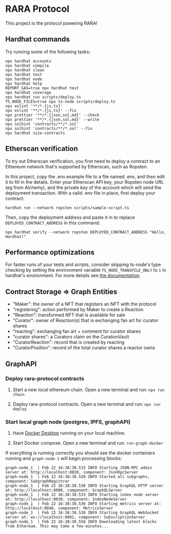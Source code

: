 # RARA Protocol

This project is the protocol powering RARA!

## Hardhat commands

Try running some of the following tasks:

```shell
npx hardhat accounts
npx hardhat compile
npx hardhat clean
npx hardhat test
npx hardhat node
npx hardhat help
REPORT_GAS=true npx hardhat test
npx hardhat coverage
npx hardhat run scripts/deploy.ts
TS_NODE_FILES=true npx ts-node scripts/deploy.ts
npx eslint '**/*.{js,ts}'
npx eslint '**/*.{js,ts}' --fix
npx prettier '**/*.{json,sol,md}' --check
npx prettier '**/*.{json,sol,md}' --write
npx solhint 'contracts/**/*.sol'
npx solhint 'contracts/**/*.sol' --fix
npx hardhat size-contracts
```

## Etherscan verification

To try out Etherscan verification, you first need to deploy a contract to an Ethereum network that's supported by Etherscan, such as Ropsten.

In this project, copy the .env.example file to a file named .env, and then edit it to fill in the details. Enter your Etherscan API key, your Ropsten node URL (eg from Alchemy), and the private key of the account which will send the deployment transaction. With a valid .env file in place, first deploy your contract:

```shell
hardhat run --network ropsten scripts/sample-script.ts
```

Then, copy the deployment address and paste it in to replace `DEPLOYED_CONTRACT_ADDRESS` in this command:

```shell
npx hardhat verify --network ropsten DEPLOYED_CONTRACT_ADDRESS "Hello, Hardhat!"
```

## Performance optimizations

For faster runs of your tests and scripts, consider skipping ts-node's type checking by setting the environment variable `TS_NODE_TRANSPILE_ONLY` to `1` in hardhat's environment. For more details see [the documentation](https://hardhat.org/guides/typescript.html#performance-optimizations).

## Contract Storage => Graph Entities

- "Maker": the owner of a NFT that registers an NFT with the protocol
- "registering": action performed by Maker to create a Reaction
- "Reaction": transformed NFT that is available for sale
- "Curator": owner of Reaction(s) that is exchanging fan art for curator shares
- "reacting": exchanging fan art + comment for curator shares
- "curator shares": a Curators claim on the CurationVault
- "CuratorReaction": record that is created by reacting
- "CuratorPosition": record of the total curator shares a reactor owns

## GraphAPI

### Deploy rara-protocol contracts

1. Start a new local ethereum chain. Open a new terminal and run: `npx run chain`

1. Deploy rara-protocol contracts. Open a new terminal and run: `npx run deploy`

### Start local graph node (postgres, IPFS, graphAPI)

1. Have [Docker Desktop](https://www.docker.com/products/docker-desktop) running on your local machine.

2. Start Docker compose. Open a new terminal and run: `run-graph-docker`

If everything is running correctly you should see the docker containers running and `graph-node-1` will begin processing blocks:

    graph-node_1  | Feb 22 16:38:38.515 INFO Starting JSON-RPC admin server at: http://localhost:8020, component: JsonRpcServer
    graph-node_1  | Feb 22 16:38:38.520 INFO Started all subgraphs, component: SubgraphRegistrar
    graph-node_1  | Feb 22 16:38:38.530 INFO Starting GraphQL HTTP server at: http://localhost:8000, component: GraphQLServer
    graph-node_1  | Feb 22 16:38:38.533 INFO Starting index node server at: http://localhost:8030, component: IndexNodeServer
    graph-node_1  | Feb 22 16:38:38.536 INFO Starting metrics server at: http://localhost:8040, component: MetricsServer
    graph-node_1  | Feb 22 16:38:38.538 INFO Starting GraphQL WebSocket server at: ws://localhost:8001, component: SubscriptionServer
    graph-node_1  | Feb 22 16:38:38.558 INFO Downloading latest blocks from Ethereum. This may take a few minutes...
